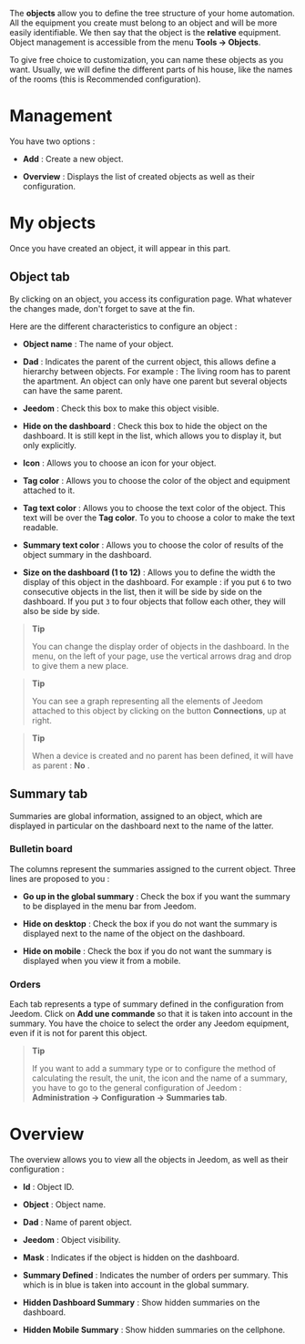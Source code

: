 The **objects** allow you to define the tree structure of your home automation.
All the equipment you create must belong to an object and
will be more easily identifiable. We then say that the object
is the **relative** equipment. Object management is accessible
from the menu **Tools → Objects**.

To give free choice to customization, you can name these
objects as you want. Usually, we will define the different
parts of his house, like the names of the rooms (this is
Recommended configuration).

Management 
=======

You have two options :

-   **Add** : Create a new object.

-   **Overview** : Displays the list of created objects
    as well as their configuration.

My objects 
==========

Once you have created an object, it will appear in this part.

Object tab 
------------

By clicking on an object, you access its configuration page. What
whatever the changes made, don&#39;t forget to save at the
fin.

Here are the different characteristics to configure an object :

-   **Object name** : The name of your object.

-   **Dad** : Indicates the parent of the current object, this allows
    define a hierarchy between objects. For example : The living room has
    to parent the apartment. An object can only have one parent
    but several objects can have the same parent.

-   **Jeedom** : Check this box to make this object visible.

-   **Hide on the dashboard** : Check this box to hide
    the object on the dashboard. It is still kept in the
    list, which allows you to display it, but only
    explicitly.

-   **Icon** : Allows you to choose an icon for your object.

-   **Tag color** : Allows you to choose the color of the object and
    equipment attached to it.

-   **Tag text color** : Allows you to choose the text color
    of the object. This text will be over the **Tag color**. To you
    to choose a color to make the text readable.

-   **Summary text color** : Allows you to choose the color of
    results of the object summary in the dashboard.

-   **Size on the dashboard (1 to 12)** : Allows you to define the width
    the display of this object in the dashboard. For example : if you
    put `6` to two consecutive objects in the list, then it
    will be side by side on the dashboard. If you put `3` to four
    objects that follow each other, they will also be side by side.

> **Tip**
>
> You can change the display order of objects in the dashboard.
> In the menu, on the left of your page, use the vertical arrows
> drag and drop to give them a new place.

> **Tip**
>
> You can see a graph representing all the elements of Jeedom
> attached to this object by clicking on the button **Connections**, up at
> right.

> **Tip**
>
> When a device is created and no parent has been defined, it
> will have as parent : **No** .

Summary tab 
-------------

Summaries are global information, assigned to an object, which
are displayed in particular on the dashboard next to the name of the latter.

### Bulletin board 

The columns represent the summaries assigned to the current object. Three
lines are proposed to you :

-   **Go up in the global summary** : Check the box if you
    want the summary to be displayed in the menu bar
    from Jeedom.

-   **Hide on desktop** : Check the box if you do not want
    the summary is displayed next to the name of the object on the dashboard.

-   **Hide on mobile** : Check the box if you do not want
    the summary is displayed when you view it from a mobile.

### Orders 

Each tab represents a type of summary defined in the configuration
from Jeedom. Click on **Add une commande** so that it is
taken into account in the summary. You have the choice to select the
order any Jeedom equipment, even if it is not for
parent this object.

> **Tip**
>
> If you want to add a summary type or to configure the
> method of calculating the result, the unit, the icon and the name of a summary,
> you have to go to the general configuration of Jeedom :
> **Administration → Configuration → Summaries tab**.

Overview 
==============

The overview allows you to view all the objects in
Jeedom, as well as their configuration :

-   **Id** : Object ID.

-   **Object** : Object name.

-   **Dad** : Name of parent object.

-   **Jeedom** : Object visibility.

-   **Mask** : Indicates if the object is hidden on the dashboard.

-   **Summary Defined** : Indicates the number of orders per summary. This
    which is in blue is taken into account in the global summary.

-   **Hidden Dashboard Summary** : Show hidden summaries on
    the dashboard.

-   **Hidden Mobile Summary** : Show hidden summaries on
    the cellphone.


